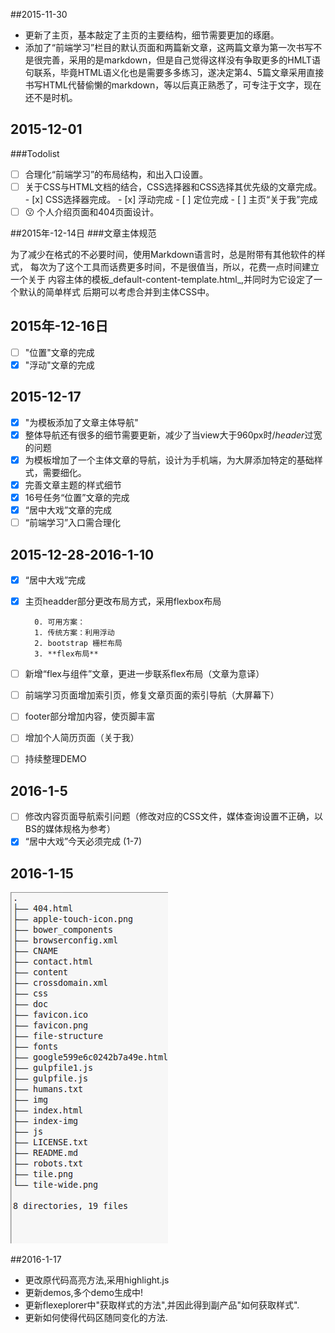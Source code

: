 ##2015-11-30
+ 更新了主页，基本敲定了主页的主要结构，细节需要更加的琢磨。
+ 添加了“前端学习”栏目的默认页面和两篇新文章，这两篇文章为第一次书写不是很完善，采用的是markdown，但是自己觉得这样没有争取更多的HMLT语句联系，毕竟HTML语义化也是需要多多练习，遂决定第4、5篇文章采用直接书写HTML代替偷懒的markdown，等以后真正熟悉了，可专注于文字，现在还不是时机。

## 2015-12-01
###Todolist
- [ ] 合理化“前端学习”的布局结构，和出入口设置。
- [ ] 关于CSS与HTML文档的结合，CSS选择器和CSS选择其优先级的文章完成。
      - [x] CSS选择器完成。
      - [x] 浮动完成
      - [ ] 定位完成
      - [ ] 主页“关于我”完成
- [ ] :kissing: 个人介绍页面和404页面设计。

##2015年-12-14日
###文章主体规范

为了减少在格式的不必要时间，使用Markdown语言时，总是附带有其他软件的样式，
每次为了这个工具而话费更多时间，不是很值当，所以，花费一点时间建立一个关于
内容主体的模板_default-content-template.html_,并同时为它设定了一个默认的简单样式
后期可以考虑合并到主体CSS中。

## 2015年-12-16日
+ [ ] "位置"文章的完成
+ [x] "浮动"文章的完成
## 2015-12-17
+ [x] "为模板添加了文章主体导航"
+ [x] 整体导航还有很多的细节需要更新，减少了当view大于960px时/*header*过宽的问题
+ [x] 为模板增加了一个主体文章的导航，设计为手机端，为大屏添加特定的基础样式，需要细化。
+ [x] 完善文章主题的样式细节
+ [x] 16号任务“位置”文章的完成
+ [x] “居中大戏”文章的完成
+ [ ] “前端学习”入口需合理化

## 2015-12-28-2016-1-10
+ [x] “居中大戏”完成
+ [x] 主页headder部分更改布局方式，采用flexbox布局

        0. 可用方案：
        1. 传统方案：利用浮动
        2. bootstrap 栅栏布局
        3. **flex布局**
+ [ ] 新增“flex与组件”文章，更进一步联系flex布局（文章为意译）
+ [ ] 前端学习页面增加索引页，修复文章页面的索引导航（大屏幕下）
+ [ ] footer部分增加内容，使页脚丰富
+ [ ] 增加个人简历页面（关于我）
+ [ ] 持续整理DEMO

## 2016-1-5
+ [ ] 修改内容页面导航索引问题（修改对应的CSS文件，媒体查询设置不正确，以BS的媒体规格为参考）
+ [x] “居中大戏”今天必须完成 (1-7)

## 2016-1-15
![文件结构](./img/fileStructure.png)


##2016-1-17

+ 更改原代码高亮方法,采用highlight.js
+ 更新demos,多个demo生成中!
+ 更新flexeplorer中"获取样式的方法",并因此得到副产品"如何获取样式".
+ 更新如何使得代码区随同变化的方法.
